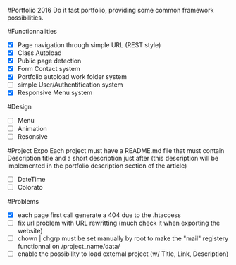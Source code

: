 #Portfolio 2016
Do it fast portfolio, providing some common framework possibilities.

#Functionnalities
- [x] Page navigation through simple URL (REST style)
- [x] Class Autoload
- [x] Public page detection
- [x] Form Contact system
- [x] Portfolio autoload work folder system
- [ ] simple User/Authentification system
- [x] Responsive Menu system

#Design 
- [ ] Menu
- [ ] Animation
- [ ] Resonsive

#Project Expo
Each project must have a README.md file that must contain Description title and a short description just after (this description will be implemented in the portfolio description section of the article) 

- [ ] DateTime
- [ ] Colorato

#Problems
- [x] each page first call generate a 404 due to the .htaccess
- [ ] fix url problem with URL rewritting (much check it when exporting the website)
- [ ] chown | chgrp must be set manually by root to make the "mail" registery functionnal on /project_name/data/
- [ ] enable the possibility to load external project (w/ Title, Link, Description)

